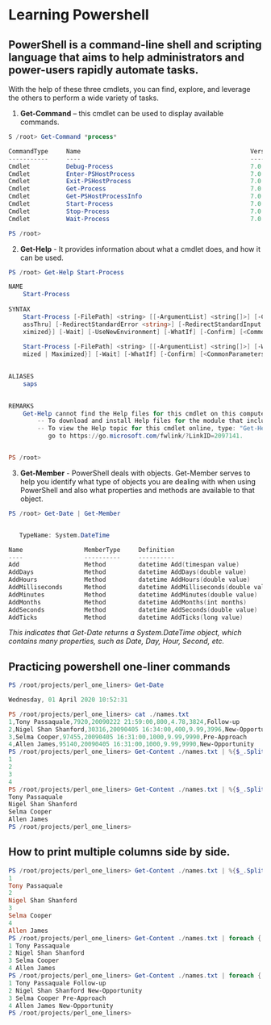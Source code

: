 # Learning  Powershell

## PowerShell is a command-line shell and scripting language that aims to help administrators and power-users rapidly automate tasks.
With the help of these three cmdlets, you can find, explore, and leverage the others to perform a wide variety of tasks.
1. **Get-Command** – this cmdlet can be used to display available commands.
``` powershell
S /root> Get-Command *process*

CommandType     Name                                               Version    Source
-----------     ----                                               -------    ------
Cmdlet          Debug-Process                                      7.0.0.0    Microsoft.PowerShell.Management
Cmdlet          Enter-PSHostProcess                                7.0.0.0    Microsoft.PowerShell.Core
Cmdlet          Exit-PSHostProcess                                 7.0.0.0    Microsoft.PowerShell.Core
Cmdlet          Get-Process                                        7.0.0.0    Microsoft.PowerShell.Management
Cmdlet          Get-PSHostProcessInfo                              7.0.0.0    Microsoft.PowerShell.Core
Cmdlet          Start-Process                                      7.0.0.0    Microsoft.PowerShell.Management
Cmdlet          Stop-Process                                       7.0.0.0    Microsoft.PowerShell.Management
Cmdlet          Wait-Process                                       7.0.0.0    Microsoft.PowerShell.Management

PS /root>
```
2. **Get-Help** - It provides information about what a cmdlet does, and how it can be used.
```powershell
PS /root> Get-Help Start-Process

NAME
    Start-Process
    
SYNTAX
    Start-Process [-FilePath] <string> [[-ArgumentList] <string[]>] [-Credential <pscredential>] [-WorkingDirectory <string>] [-LoadUserProfile] [-NoNewWindow] [-P
    assThru] [-RedirectStandardError <string>] [-RedirectStandardInput <string>] [-RedirectStandardOutput <string>] [-WindowStyle {Normal | Hidden | Minimized | Ma
    ximized}] [-Wait] [-UseNewEnvironment] [-WhatIf] [-Confirm] [<CommonParameters>]
    
    Start-Process [-FilePath] <string> [[-ArgumentList] <string[]>] [-WorkingDirectory <string>] [-PassThru] [-Verb <string>] [-WindowStyle {Normal | Hidden | Mini
    mized | Maximized}] [-Wait] [-WhatIf] [-Confirm] [<CommonParameters>]
    

ALIASES
    saps
    

REMARKS
    Get-Help cannot find the Help files for this cmdlet on this computer. It is displaying only partial help.
        -- To download and install Help files for the module that includes this cmdlet, use Update-Help.
        -- To view the Help topic for this cmdlet online, type: "Get-Help Start-Process -Online" or
           go to https://go.microsoft.com/fwlink/?LinkID=2097141.


PS /root>
```
3. **Get-Member** - PowerShell deals with objects. Get-Member serves to help you identify what type of objects you are dealing with when using PowerShell and also what properties and methods are available to that object.
```powershell
PS /root> Get-Date | Get-Member


   TypeName: System.DateTime

Name                 MemberType     Definition
----                 ----------     ----------
Add                  Method         datetime Add(timespan value)
AddDays              Method         datetime AddDays(double value)
AddHours             Method         datetime AddHours(double value)
AddMilliseconds      Method         datetime AddMilliseconds(double value)
AddMinutes           Method         datetime AddMinutes(double value)
AddMonths            Method         datetime AddMonths(int months)
AddSeconds           Method         datetime AddSeconds(double value)
AddTicks             Method         datetime AddTicks(long value)
```
*This indicates that Get-Date returns a System.DateTime object, which contains many properties, such as Date, Day, Hour, Second, etc.*

## Practicing powershell one-liner commands 
```powershell
PS /root/projects/perl_one_liners> Get-Date

Wednesday, 01 April 2020 10:52:31

PS /root/projects/perl_one_liners> cat ./names.txt                               
1,Tony Passaquale,7920,20090222 21:59:00,800,4.78,3824,Follow-up
2,Nigel Shan Shanford,30316,20090405 16:34:00,400,9.99,3996,New-Opportunity
3,Selma Cooper,97455,20090405 16:31:00,1000,9.99,9990,Pre-Approach
4,Allen James,95140,20090405 16:31:00,1000,9.99,9990,New-Opportunity
PS /root/projects/perl_one_liners> Get-Content ./names.txt | %{$_.Split(',')[0];}
1
2
3
4
PS /root/projects/perl_one_liners> Get-Content ./names.txt | %{$_.Split(',')[1];}
Tony Passaquale
Nigel Shan Shanford
Selma Cooper
Allen James
PS /root/projects/perl_one_liners>
```
## How to print multiple columns side by side.
```powershell
PS /root/projects/perl_one_liners> Get-Content ./names.txt | %{$_.Split(',')[0,1];}
1
Tony Passaquale
2
Nigel Shan Shanford
3
Selma Cooper
4
Allen James
PS /root/projects/perl_one_liners> Get-Content ./names.txt | foreach { Write-Host $_.Split(',')[0,1];}
1 Tony Passaquale
2 Nigel Shan Shanford
3 Selma Cooper
4 Allen James
PS /root/projects/perl_one_liners> Get-Content ./names.txt | foreach { Write-Host $_.Split(',')[0,1,7];} 
1 Tony Passaquale Follow-up
2 Nigel Shan Shanford New-Opportunity
3 Selma Cooper Pre-Approach
4 Allen James New-Opportunity
PS /root/projects/perl_one_liners>
```
